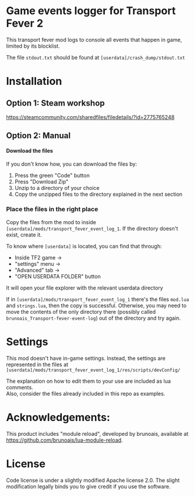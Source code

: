 # Game events logger for Transport Fever 2

This transport fever mod logs to console all events that happen in game, limited by its blocklist.

The file `stdout.txt` should be found at `[userdata]/crash_dump/stdout.txt`

# Installation

## Option 1: Steam workshop

https://steamcommunity.com/sharedfiles/filedetails/?id=2775765248

## Option 2: Manual

#### Download the files

If you don't know how, you can download the files by:

1. Press the green "Code" button
2. Press "Download Zip"
3. Unzip to a directory of your choice
4. Copy the unzipped files to the directory explained in the next section


### Place the files in the right place

Copy the files from the mod to inside `[userdata]/mods/transport_fever_event_log_1`. If the directory doesn't exist, create it.

To know where `[userdata]` is located, you can find that through:

* Inside TF2 game ->
* "settings" menu ->
* "Advanced" tab ->
* "OPEN USERDATA FOLDER" button

It will open your file explorer with the relevant userdata directory


If in `[userdata]/mods/transport_fever_event_log_1` there's the files `mod.lua` and `strings.lua`, then the copy is successful.
Otherwise, you may need to move the contents of the only directory there (possibly called `brunoais_Transport-fever-event-log`) out of the directory and try again.

# Settings

This mod doesn't have in-game settings. Instead, the settings are represented in the files at `[userdata]/mods/transport_fever_event_log_1/res/scripts/devConfig/`

The explanation on how to edit them to your use are included as lua comments.  
Also, consider the files already included in this repo as examples.


# Acknowledgements:
This product includes "module reload", developed by brunoais, available at https://github.com/brunoais/lua-module-reload.

# License

Code license is under a slightly modified Apache license 2.0. The slight modification legally binds you to give credit if you use the software.
